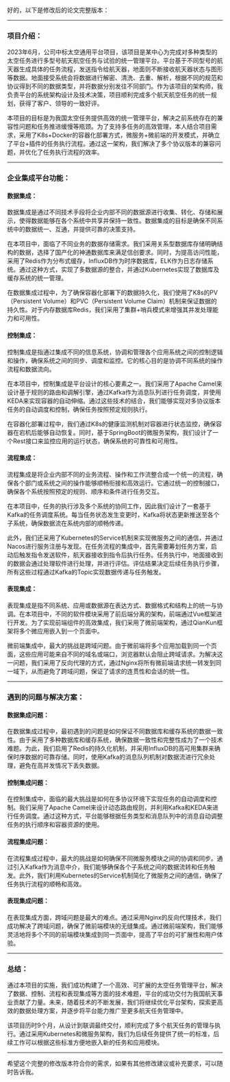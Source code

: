 好的，以下是修改后的论文完整版本：

------

### **项目介绍：**

2023年6月，公司中标太空通用平台项目，该项目是某中心为完成对多种类型的太空任务进行多型号航天航空任务与试验的统一管理平台。平台基于不同型号的航天器生成具体的任务流程，发送指令给航天器，地面则不断接收航天器状态与图形等数据。地面接受系统会将数据进行解密、清洗、去重、解析，根据不同的规范和协议得到不同的数据类型，并将数据分别发往不同部门。作为该项目的架构师，我负责平台的系统架构设计及技术决策，项目顺利完成多个航天航空任务的统一规划，获得了客户、领导的一致好评。

本项目的目标是为我国太空任务提供高效的统一管理平台，解决之前系统存在的兼容性问题和任务推进缓慢等瓶颈。为了支持多任务的高效管理，本人结合项目需求，采用了K8s+Docker的容器化部署方式，微服务+微前端的开发模式，并确立了平台+插件的任务执行流程。通过这一架构，我们解决了多个协议版本的兼容问题，并优化了任务执行流程的效率。

------

### **企业集成平台功能：**

#### **数据集成：**

数据集成是通过不同技术手段将企业内部不同的数据源进行收集、转化、存储和展示，使得数据能够在各个系统中共享并保持一致性。数据集成的目标是确保不同系统中的数据统一、互通，并提供可靠的决策支持。

在本项目中，面临了不同业务的数据存储需求。我们采用关系型数据库存储明确结构的数据，选择了国产化的神通数据库来满足信创要求。同时，为提高访问性能，采用了Redis作为分布式缓存，InfluxDB作为时序数据库，ELK作为日志存储系统。通过这种方式，实现了多数据源的整合，并通过Kubernetes实现了数据库及缓存系统的统一管理。

在数据集成过程中，为了确保容器化部署下的数据持久化，我们使用了K8s的PV（Persistent Volume）和PVC（Persistent Volume Claim）机制来保证数据的持久性。对于内存数据库Redis，我们采用了集群+哨兵模式来增强其并发处理能力和可用性。

#### **控制集成：**

控制集成是指通过集成不同的信息系统，协调和管理各个应用系统之间的控制逻辑和操作，确保系统之间的同步、调度和监控。它的核心目的是协调不同系统的操作流程和数据流向。

在本项目中，控制集成是平台设计的核心要素之一。我们采用了Apache Camel来设计基于规则的路由和调解引擎，通过Kafka作为消息队列进行任务调度，并使用KEDA来实现容器的自动伸缩。通过这些技术的结合，我们能够实现对多协议版本任务的自动调度和控制，确保任务按照预定规则执行。

在容器化部署过程中，我们通过K8s的健康监测机制对容器进行状态监控，确保容器在宕机后能够自动恢复。同时，基于SpringBoot的微服务架构，我们设计了一个Rest接口来监控应用的运行状态，确保系统的可靠性和可用性。

#### **流程集成：**

流程集成是将企业内部不同的业务流程、操作和工作流整合成一个统一的流程，确保各个部门或系统之间的操作能够顺畅衔接和高效运行。它通过统一的控制接口，确保各个系统按照预定的规则、顺序和条件进行任务交互。

在本项目中，任务的执行涉及多个系统的协同工作，因此我们设计了一套基于Kafka的任务调度系统。每当任务状态发生变更时，Kafka将状态更新推送至各个子系统，确保数据流在系统内部的顺畅传递。

此外，我们还采用了Kubernetes的Service机制来实现微服务之间的通信，并通过Nacos进行服务注册与发现。在任务流程的集成中，首先需要筹划任务方案，启动后触发指令发送软件，航天器接收到指令后执行任务。任务执行中，地面接收到的数据会通过处理软件进行处理，并进行评估。评估结果决定后续任务执行步骤，所有这些过程通过Kafka的Topic实现数据传递与任务触发。

#### **表现集成：**

表现集成是指不同系统、应用或数据源在表达方式、数据格式和结构上的统一与协调。在本项目中，不同的软件模块采用了前后端分离的架构，前端通过Vue框架进行开发。为了实现前端组件的高效集成，我们采用了微前端架构，通过QianKun框架将多个微应用嵌入到一个页面中。

微前端集成中，最大的挑战是跨域问题。由于微前端将多个应用加载到同一个页面，这些应用可能来自不同的域名或端口，浏览器默认会阻止跨域请求。为解决这一问题，我们采用了反向代理的方式，通过Nginx将所有微前端请求统一转发到同一域下，从而避免了跨域问题，保证了请求的连贯性和会话的统一性。

------

### **遇到的问题与解决方案：**

#### **数据集成问题：**

在数据集成过程中，最初遇到的问题是如何保证不同数据库和缓存系统的数据一致性。由于采用了多种数据库和缓存系统，确保数据一致性和完整性成为了一个技术难题。为此，我们启用了Redis的持久化机制，并采用InfluxDB的高可用集群来确保时序数据的可靠存储。同时，使用Kafka的消息队列机制对数据流进行冗余处理，避免在高并发情况下丢失数据。

#### **控制集成问题：**

在控制集成中，面临的最大挑战是如何在多协议环境下实现任务的自动调度和控制。我们采用了Apache Camel来设计动态路由规则，并利用Kafka和KEDA来进行任务调度。通过这种方式，平台能够根据任务类型和消息队列中的消息自动调整任务的执行顺序和容器资源的使用。

#### **流程集成问题：**

在流程集成过程中，最大的挑战是如何确保不同微服务模块之间的协调和同步。通过引入Kafka作为消息中介，我们能够确保各个子系统之间的数据流转和任务触发。此外，我们利用Kubernetes的Service机制简化了微服务之间的通信，确保了任务执行流程的顺畅和高效。

#### **表现集成问题：**

在表现集成方面，跨域问题是最大的难点。通过采用Nginx的反向代理技术，我们成功解决了跨域问题，确保了微前端模块的无缝集成。通过微前端架构，我们能够灵活地将多个不同的前端模块集成到同一页面中，提高了平台的可扩展性和用户体验。

------

### **总结：**

通过本项目的实施，我们成功构建了一个高效、可扩展的太空任务管理平台，解决了数据、控制、流程和表现集成等方面的技术难题，平台的成功交付为我国航天事业贡献了力量。未来，随着技术的不断发展，我们将继续优化平台架构，探索更高效的数据处理方案，并逐步将平台能力推广至更多航天任务管理中。

该项目历时9个月，从设计到联调最终交付，顺利完成了多个航天任务的管理与执行。通过采用Kubernetes和微服务架构，我们为后续任务提供了统一的标准，后续工作可以根据这些标准方便地嵌入新的任务和应用模块。

------

希望这个完整的修改版本符合你的需求，如果有其他修改建议或补充要求，可以随时告诉我。